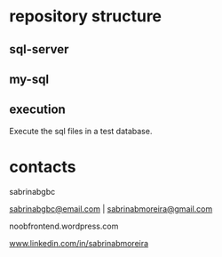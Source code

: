 # repository structure

## sql-server

## my-sql

## execution
Execute the sql files in a test database.


# contacts
sabrinabgbc

sabrinabgbc@email.com | sabrinabmoreira@gmail.com

noobfrontend.wordpress.com

www.linkedin.com/in/sabrinabmoreira
